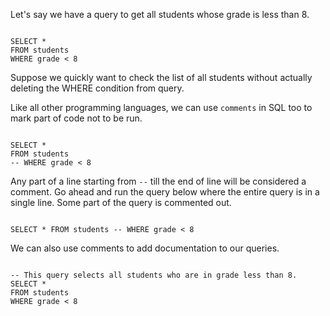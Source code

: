 Let's say we have a query to get all students whose grade is less than 8.

<codeblock language="sql" dbName="students1.db" type="lesson">
<code>
SELECT *
FROM students
WHERE grade < 8
</code>
</codeblock>

Suppose we quickly want to check the list of all students without actually deleting the WHERE condition from query.

Like all other programming languages, we can use `comments` in SQL too to mark part of code not to be run.

<codeblock language="sql" dbName="students1.db" type="lesson">
<code>
SELECT *
FROM students
-- WHERE grade < 8
</code>
</codeblock>

Any part of a line starting from `--` till the end of line will be considered a comment.
Go ahead and run the query below where the entire query is in a single line.
Some part of the query is commented out. 


<codeblock language="sql" dbName="students1.db" type="lesson">
<code>
SELECT * FROM students -- WHERE grade < 8
</code>
</codeblock>

We can also use comments to add documentation to our queries.


<codeblock language="sql" dbName="students1.db" type="lesson">
<code>
-- This query selects all students who are in grade less than 8.
SELECT *
FROM students
WHERE grade < 8
</code>
</codeblock>